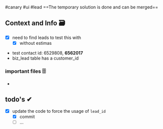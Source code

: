 #canary
#ui
#lead
==The temporary solution is done and can be merged==

## Context and Info 🗃

- [x] need to find leads to test this with
	- [x] without estimas

- test contact id: 6529808, **6562017**
- biz_lead table has a customer_id

### important files 🗄
- 

## todo's ✔

- [x] update the code to force the usage of `lead_id`
	- [x] commit 
	- [ ] ...
